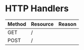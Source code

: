 # HTTP Handlers

| Method      | Resource    | Reason            | 
| ----------- | ----------- | ----------------- | 
| GET         | /           |                   | 
| POST        | /           |                   | 